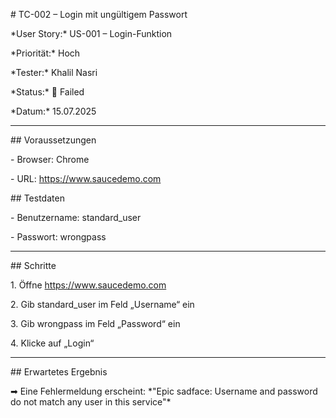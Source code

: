 \# TC-002 – Login mit ungültigem Passwort



\*User Story:\* US-001 – Login-Funktion  

\*Priorität:\* Hoch  

\*Tester:\* Khalil Nasri  

\*Status:\* 🔴 Failed  

\*Datum:\* 15.07.2025



---



\## Voraussetzungen

\- Browser: Chrome

\- URL: https://www.saucedemo.com



\## Testdaten

\- Benutzername: standard\_user

\- Passwort: wrongpass



---



\## Schritte

1\. Öffne https://www.saucedemo.com  

2\. Gib standard\_user im Feld „Username“ ein  

3\. Gib wrongpass im Feld „Password“ ein  

4\. Klicke auf „Login“



---



\## Erwartetes Ergebnis

➡ Eine Fehlermeldung erscheint: \*"Epic sadface: Username and password do not match any user in this service"\*

